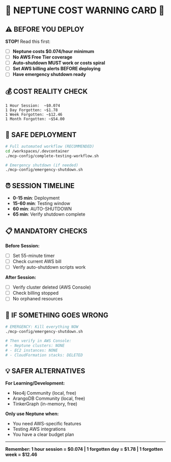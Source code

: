 # 🚨 NEPTUNE COST WARNING CARD 🚨

## ⚠️ BEFORE YOU DEPLOY

**STOP!** Read this first:

- [ ] **Neptune costs $0.074/hour minimum** 
- [ ] **No AWS Free Tier coverage**
- [ ] **Auto-shutdown MUST work or costs spiral**
- [ ] **Set AWS billing alerts BEFORE deploying**
- [ ] **Have emergency shutdown ready**

## 💰 COST REALITY CHECK

```
1 Hour Session:  ~$0.074
1 Day Forgotten: ~$1.78  
1 Week Forgotten: ~$12.46
1 Month Forgotten: ~$54.00
```

## 🚀 SAFE DEPLOYMENT

```bash
# Full automated workflow (RECOMMENDED)
cd /workspaces/.devcontainer
./mcp-config/complete-testing-workflow.sh

# Emergency shutdown (if needed)
./mcp-config/emergency-shutdown.sh
```

## ⏰ SESSION TIMELINE

- **0-15 min**: Deployment
- **15-60 min**: Testing window  
- **60 min**: AUTO-SHUTDOWN
- **65 min**: Verify shutdown complete

## 📋 MANDATORY CHECKS

**Before Session:**
- [ ] Set 55-minute timer
- [ ] Check current AWS bill
- [ ] Verify auto-shutdown scripts work

**After Session:**
- [ ] Verify cluster deleted (AWS Console)
- [ ] Check billing stopped
- [ ] No orphaned resources

## 🚨 IF SOMETHING GOES WRONG

```bash
# EMERGENCY: Kill everything NOW
./mcp-config/emergency-shutdown.sh

# Then verify in AWS Console:
# - Neptune clusters: NONE
# - EC2 instances: NONE  
# - CloudFormation stacks: DELETED
```

## 💡 SAFER ALTERNATIVES

**For Learning/Development:**
- Neo4j Community (local, free)
- ArangoDB Community (local, free)
- TinkerGraph (in-memory, free)

**Only use Neptune when:**
- You need AWS-specific features
- Testing AWS integrations
- You have a clear budget plan

---

**Remember: 1 hour session = $0.074 | 1 forgotten day = $1.78 | 1 forgotten week = $12.46**
